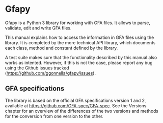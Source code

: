 # Gfapy

Gfapy is a Python 3 library for working with GFA files. It allows to parse,
validate, edit and write GFA files.

This manual explains how to access the information in GFA files using the
library. It is completed by the more technical API library, which documents
each class, method and constant defined by the library.

A test suite makes sure that the functionality described by this manual also
works as intented. However, if this is not the case, please report any bug
using the Github issues tracked (https://github.com/ggonnella/gfapy/issues).

## GFA specifications

The library is based on the official GFA specifications version
1 and 2, available at https://github.com/GFA-spec/GFA-spec.
See the Versions chapter for an overview of the differences of the two versions
and methods for the conversion from one version to the other.

